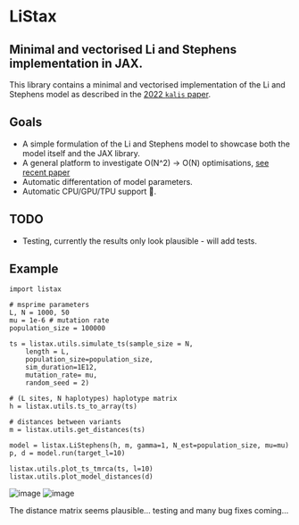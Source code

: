 # LiStax
## Minimal and vectorised Li and Stephens implementation in JAX.

This library contains a minimal and vectorised implementation of the Li and Stephens model as described in the [2022 `kalis` paper](https://arxiv.org/abs/2212.11403). 

## Goals
- A simple formulation of the Li and Stephens model to showcase both the model itself and the JAX library.
- A general platform to investigate O(N^2) -> O(N) optimisations, [see recent paper](https://www.biorxiv.org/content/10.1101/2023.05.19.541517v1)
- Automatic differentation of model parameters.
- Automatic CPU/GPU/TPU support 🚀.

## TODO
- Testing, currently the results only look plausible - will add tests.

## Example

```
import listax

# msprime parameters
L, N = 1000, 50
mu = 1e-6 # mutation rate
population_size = 100000

ts = listax.utils.simulate_ts(sample_size = N,
    length = L,
    population_size=population_size,
    sim_duration=1E12,
    mutation_rate= mu,
    random_seed = 2)

# (L sites, N haplotypes) haplotype matrix
h = listax.utils.ts_to_array(ts)

# distances between variants
m = listax.utils.get_distances(ts)

model = listax.LiStephens(h, m, gamma=1, N_est=population_size, mu=mu)
p, d = model.run(target_l=10)

listax.utils.plot_ts_tmrca(ts, l=10)
listax.utils.plot_model_distances(d)
```

![image](https://github.com/barneyhill/listax/assets/43707014/7fd991e9-7969-41e5-9122-0ffcd2a9da30)
![image](https://github.com/barneyhill/listax/assets/43707014/c3d43eea-411e-4a97-8717-eb676f3a0611)

The distance matrix seems plausible... testing and many bug fixes coming...

